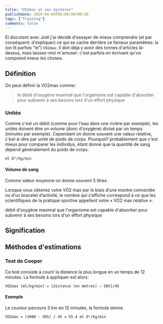 ```yaml
---
title: "VO2max et ses mystères"
publishdate: 2029-04-04T06:00:00+00:00
tags: ["Training"]
comments: false
---
```


El discutant avec Joël j'ai décidé d'essayer de mieux comprendre (et par conséquent: d'expliquer) ce qui se cache derrière ce fameux paramètres: la (on lit parfois "le") `VO2max`. Il doit déjà y avoir des tonnes d'articles là-dessus, mais laissez-moi m'amuser: c'est parfois en écrivant qu'on comprend mieux les choses.
 
## Définition

On peut définir la VO2max comme:
> le débit d'oxygène maximal que l'organisme est capable d'absorber pour subvenir à ses besoins lors d'un effort physique

### Unités

Comme c'est un débit (comme pour l'eau dans une rivière par exemple), les unités doivent être un volume (donc d'oxygène) divisé par un temps (minutes par exemple). Cependant on donne souvent une valeur relative, c'est-à-dire par unité de poids de corps. Pourquoi? probablement que c'est mieux pour comparer les individus, étant donné que la quantité de sang dépend généralement du poids de corps.

```
ml O²/kg/min
```

#### Volume de sang

Comme valeur moyenne on donne souvent 5 litres.

Lorsque vous obtenez votre VO2 max par le biais d’une montre connectée ou d’un bracelet d’activité, le nombre qui s’affiche correspond à ce que les scientifiques de la pratique sportive appellent votre « VO2 max relative ».

débit d'oxygène maximal que l'organisme est capable d'absorber pour subvenir à ses besoins lors d'un effort physique


## Signification


## Méthodes d'estimations

### Test de Cooper

Ce test consiste à courir la distance la plus longue en un temps de 12 minutes. La formule à appliquer est alors:

```
VO2max (ml/kg/min) = [distance (en mètres) – 505]/45
```

#### Exemple 

Le coureur parcours 3 km en 12 minutes, la formule donne

```
VO2max = (3000 - 505) / 45 = 55.4 ml O²/kg/min
```
